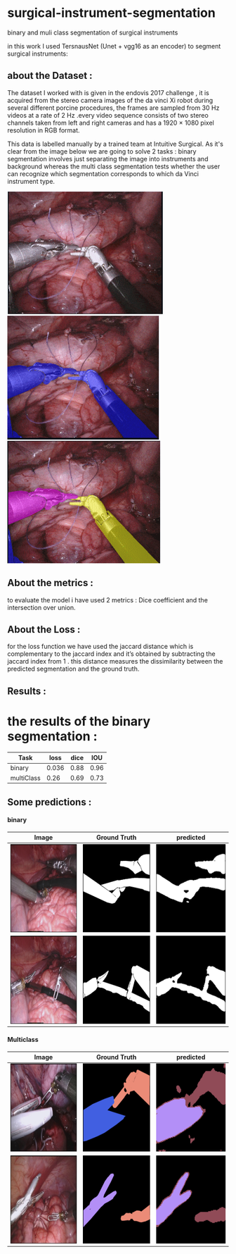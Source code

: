 # surgical-instrument-segmentation
binary and muli class segmentation of surgical instruments

in this work I used TersnausNet (Unet + vgg16 as an encoder) to segment surgical instruments:

## about the Dataset :
The dataset I worked with is given in the endovis 2017 challenge , it is acquired from the stereo camera images of the da vinci Xi robot during several different porcine procedures, the frames are sampled from 30 Hz videos at a rate of 2 Hz .every video sequence consists of two stereo channels taken from left and right cameras and has a 1920 × 1080 pixel resolution in RGB format.

This data is labelled manually by a trained team at Intuitive Surgical. As it's clear from the image below we are going to solve 2 tasks : binary segmentation involves just separating the image into instruments and background whereas the multi class segmentation tests whether the user can recognize which segmentation corresponds to which da Vinci instrument type.

![alt text](https://github.com/medardif123/surgical-instrument-segmentation/blob/main/f1.PNG) ![alt text](https://github.com/medardif123/surgical-instrument-segmentation/blob/main/f2.PNG) ![alt text](https://github.com/medardif123/surgical-instrument-segmentation/blob/main/f3.PNG)

## About the metrics :
to evaluate the model i have used 2 metrics : Dice coefficient and the intersection over union.
## About the Loss :
for the loss function we have used the jaccard distance which is complementary to the jaccard index and it’s
obtained by subtracting the jaccard index from 1 .
this distance measures the dissimilarity between the predicted segmentation and the ground truth.
## Results :
# the results of the binary segmentation :
| Task | loss | dice | IOU |
| -----| -----|----- | ----|
|binary|0.036|0.88|0.96|
|multiClass|0.26|0.69|0.73|
 
## Some predictions :
#### binary
| Image | Ground Truth | predicted |
| ------| -----------  | ----------|
|<img src="https://github.com/medardif123/surgical-instrument-segmentation/blob/main/frame000.jpg" width="200" height="200" />|<img src="https://github.com/medardif123/surgical-instrument-segmentation/blob/main/gtb_frame000.png" width="200" height="200" />|<img src="https://github.com/medardif123/surgical-instrument-segmentation/blob/main/binary_000.png" width="200" height="200" />|
|<img src="https://github.com/medardif123/surgical-instrument-segmentation/blob/main/frame050.jpg" width="200" height="200" />|<img src="https://github.com/medardif123/surgical-instrument-segmentation/blob/main/gtb_frame050.png" width="200" height="200" />|<img src="https://github.com/medardif123/surgical-instrument-segmentation/blob/main/binary_050.png" width="200" height="200" />|
#### Multiclass 
| Image | Ground Truth | predicted |
| ------| -----------  | ----------|
|<img src="https://github.com/medardif123/surgical-instrument-segmentation/blob/main/15frame010.jpg" width="200" height="200" />|<img src="https://github.com/medardif123/surgical-instrument-segmentation/blob/main/15gtframe010.png" width="200" height="200" />|<img src="https://github.com/medardif123/surgical-instrument-segmentation/blob/main/multi_15010.png" width="200" height="200" />|
|<img src="https://github.com/medardif123/surgical-instrument-segmentation/blob/main/17frame100.jpg" width="200" height="200" />|<img src="https://github.com/medardif123/surgical-instrument-segmentation/blob/main/17gtframe100.png" width="200" height="200" />|<img src="https://github.com/medardif123/surgical-instrument-segmentation/blob/main/multi_17100.png" width="200" height="200" />|
